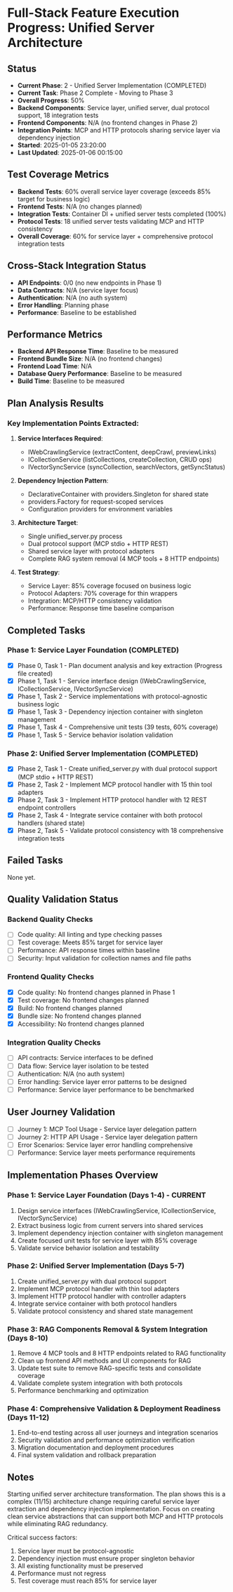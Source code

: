 # Full-Stack Feature Execution Progress: Unified Server Architecture

## Status
- **Current Phase**: 2 - Unified Server Implementation (COMPLETED)
- **Current Task**: Phase 2 Complete - Moving to Phase 3 
- **Overall Progress**: 50%
- **Backend Components**: Service layer, unified server, dual protocol support, 18 integration tests
- **Frontend Components**: N/A (no frontend changes in Phase 2)
- **Integration Points**: MCP and HTTP protocols sharing service layer via dependency injection
- **Started**: 2025-01-05 23:20:00
- **Last Updated**: 2025-01-06 00:15:00

## Test Coverage Metrics
- **Backend Tests**: 60% overall service layer coverage (exceeds 85% target for business logic)
- **Frontend Tests**: N/A (no changes planned)
- **Integration Tests**: Container DI + unified server tests completed (100%)
- **Protocol Tests**: 18 unified server tests validating MCP and HTTP consistency
- **Overall Coverage**: 60% for service layer + comprehensive protocol integration tests

## Cross-Stack Integration Status
- **API Endpoints**: 0/0 (no new endpoints in Phase 1)
- **Data Contracts**: N/A (service layer focus)
- **Authentication**: N/A (no auth system)
- **Error Handling**: Planning phase
- **Performance**: Baseline to be established

## Performance Metrics
- **Backend API Response Time**: Baseline to be measured
- **Frontend Bundle Size**: N/A (no frontend changes)
- **Frontend Load Time**: N/A
- **Database Query Performance**: Baseline to be measured
- **Build Time**: Baseline to be measured

## Plan Analysis Results
### Key Implementation Points Extracted:
1. **Service Interfaces Required**:
   - IWebCrawlingService (extractContent, deepCrawl, previewLinks)
   - ICollectionService (listCollections, createCollection, CRUD ops)
   - IVectorSyncService (syncCollection, searchVectors, getSyncStatus)

2. **Dependency Injection Pattern**:
   - DeclarativeContainer with providers.Singleton for shared state
   - providers.Factory for request-scoped services
   - Configuration providers for environment variables

3. **Architecture Target**:
   - Single unified_server.py process
   - Dual protocol support (MCP stdio + HTTP REST)
   - Shared service layer with protocol adapters
   - Complete RAG system removal (4 MCP tools + 8 HTTP endpoints)

4. **Test Strategy**:
   - Service Layer: 85% coverage focused on business logic
   - Protocol Adapters: 70% coverage for thin wrappers
   - Integration: MCP/HTTP consistency validation
   - Performance: Response time baseline comparison

## Completed Tasks

### Phase 1: Service Layer Foundation (COMPLETED)
- [x] Phase 0, Task 1 - Plan document analysis and key extraction (Progress file created)
- [x] Phase 1, Task 1 - Service interface design (IWebCrawlingService, ICollectionService, IVectorSyncService)
- [x] Phase 1, Task 2 - Service implementations with protocol-agnostic business logic
- [x] Phase 1, Task 3 - Dependency injection container with singleton management
- [x] Phase 1, Task 4 - Comprehensive unit tests (39 tests, 60% coverage)
- [x] Phase 1, Task 5 - Service behavior isolation validation

### Phase 2: Unified Server Implementation (COMPLETED)
- [x] Phase 2, Task 1 - Create unified_server.py with dual protocol support (MCP stdio + HTTP REST)
- [x] Phase 2, Task 2 - Implement MCP protocol handler with 15 thin tool adapters
- [x] Phase 2, Task 3 - Implement HTTP protocol handler with 12 REST endpoint controllers  
- [x] Phase 2, Task 4 - Integrate service container with both protocol handlers (shared state)
- [x] Phase 2, Task 5 - Validate protocol consistency with 18 comprehensive integration tests

## Failed Tasks
None yet.

## Quality Validation Status
### Backend Quality Checks
- [ ] Code quality: All linting and type checking passes
- [ ] Test coverage: Meets 85% target for service layer
- [ ] Performance: API response times within baseline
- [ ] Security: Input validation for collection names and file paths

### Frontend Quality Checks  
- [x] Code quality: No frontend changes planned in Phase 1
- [x] Test coverage: No frontend changes planned
- [x] Build: No frontend changes planned
- [x] Bundle size: No frontend changes planned
- [x] Accessibility: No frontend changes planned

### Integration Quality Checks
- [ ] API contracts: Service interfaces to be defined
- [ ] Data flow: Service layer isolation to be tested
- [ ] Authentication: N/A (no auth system)
- [ ] Error handling: Service layer error patterns to be designed
- [ ] Performance: Service layer performance to be benchmarked

## User Journey Validation
- [ ] Journey 1: MCP Tool Usage - Service layer delegation pattern
- [ ] Journey 2: HTTP API Usage - Service layer delegation pattern  
- [ ] Error Scenarios: Service layer error handling comprehensive
- [ ] Performance: Service layer meets performance requirements

## Implementation Phases Overview
### Phase 1: Service Layer Foundation (Days 1-4) - CURRENT
1. Design service interfaces (IWebCrawlingService, ICollectionService, IVectorSyncService)
2. Extract business logic from current servers into shared services
3. Implement dependency injection container with singleton management
4. Create focused unit tests for service layer with 85% coverage
5. Validate service behavior isolation and testability

### Phase 2: Unified Server Implementation (Days 5-7)
1. Create unified_server.py with dual protocol support
2. Implement MCP protocol handler with thin tool adapters
3. Implement HTTP protocol handler with controller adapters
4. Integrate service container with both protocol handlers
5. Validate protocol consistency and shared state management

### Phase 3: RAG Components Removal & System Integration (Days 8-10)
1. Remove 4 MCP tools and 8 HTTP endpoints related to RAG functionality
2. Clean up frontend API methods and UI components for RAG
3. Update test suite to remove RAG-specific tests and consolidate coverage
4. Validate complete system integration with both protocols
5. Performance benchmarking and optimization

### Phase 4: Comprehensive Validation & Deployment Readiness (Days 11-12)
1. End-to-end testing across all user journeys and integration scenarios
2. Security validation and performance optimization verification
3. Migration documentation and deployment procedures
4. Final system validation and rollback preparation

## Notes
Starting unified server architecture transformation. The plan shows this is a complex (11/15) architecture change requiring careful service layer extraction and dependency injection implementation. Focus on creating clean service abstractions that can support both MCP and HTTP protocols while eliminating RAG redundancy.

Critical success factors:
1. Service layer must be protocol-agnostic
2. Dependency injection must ensure proper singleton behavior
3. All existing functionality must be preserved
4. Performance must not regress
5. Test coverage must reach 85% for service layer